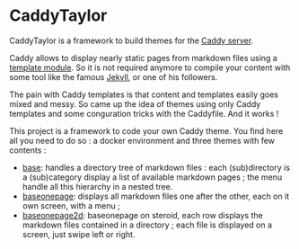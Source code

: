 # CaddyTaylor

CaddyTaylor is a framework to build themes for the [Caddy server](https://caddyserver.com/).

Caddy allows to display nearly static pages from markdown files using a [template module](https://caddyserver.com/docs/modules/http.handlers.templates). So it is not required anymore to compile your content with some tool like the famous [Jekyll](http://jekyllrb.com/), or one of his followers.

The pain with Caddy templates is that content and templates easily goes mixed and messy. So came up the idea of themes using only Caddy templates and some conguration tricks with the Caddyfile. And it works !

This project is a framework to code your own Caddy theme. You find here all you need to do so : a docker environment and three themes with few contents :

- [base](/themes/base): handles a directory tree of markdown files : each (sub)directory is a (sub)category display a list of available markdown pages ; the menu handle all this hierarchy in a nested tree.
- [baseonepage](/themes/baseonepage): displays all markdown files one after the other, each on it own screen, with a menu ;
- [baseonepage2d](/themes/baseonepage): baseonepage on steroid, each row displays the markdown files contained in a directory ; each file is displayed on a screen, just swipe left or right.
